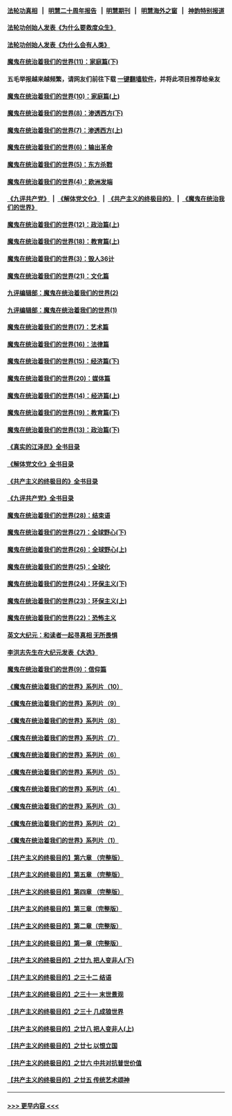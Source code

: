 #### [法轮功真相](https://github.com/gfw-breaker/truth/blob/master/README.md?t=0) &nbsp;&nbsp;|&nbsp;&nbsp; [明慧二十周年报告](https://github.com/gfw-breaker/mh-reports/blob/master/README.md?t=0) &nbsp;&nbsp;|&nbsp;&nbsp;[明慧期刊](https://github.com/gfw-breaker/mh-qikan) &nbsp;&nbsp;|&nbsp;&nbsp; [明慧海外之窗](https://github.com/gfw-breaker/mh-news/blob/master/README.md?t=0) &nbsp;&nbsp;|&nbsp;&nbsp; [神韵特别报道](https://github.com/gfw-breaker/mh-news/blob/master/shenyun.md?t=0)
#### [法轮功创始人发表《为什么要救度众生》](../pages/nsc422/n13975246.md?t=05282143) 
#### [法轮功创始人发表《为什么会有人类》](../pages/nsc422/n13912117.md?t=05282143) 
#### [魔鬼在统治着我们的世界(11)：家庭篇(下)](../pages/nsc422/n10440961.md?t=05282143) 
#### 五毛举报越来越频繁，请网友们前往下载 [一键翻墙软件](https://github.com/gfw-breaker/ssr-accounts)，并将此项目推荐给亲友
#### [魔鬼在统治着我们的世界(10)：家庭篇(上)](../pages/nsc422/n10435448.md?t=05282143) 
#### [魔鬼在统治着我们的世界(8)：渗透西方(下)](../pages/nsc422/n10429603.md?t=05282143) 
#### [魔鬼在统治着我们的世界(7)：渗透西方(上)](../pages/nsc422/n10426013.md?t=05282143) 
#### [魔鬼在统治着我们的世界(6)：输出革命](../pages/nsc422/n10421536.md?t=05282143) 
#### [魔鬼在统治着我们的世界(5)：东方杀戮](../pages/nsc422/n10417707.md?t=05282143) 
#### [魔鬼在统治着我们的世界(4)：欧洲发端](../pages/nsc422/n10414890.md?t=05282143) 
#### [《九评共产党》](https://github.com/begood0513/9ping.md/blob/master/README.md) &nbsp;|&nbsp; [《解体党文化》](../../../../jtdwh.md/blob/master/README.md)  &nbsp;|&nbsp; [《共产主义的终极目的》](../../../../gczydzjmd.md/blob/master/README.md) &nbsp;|&nbsp; [《魔鬼在统治我们的世界》](../../../../mgztzwmdsj.md/blob/master/README.md) 
#### [魔鬼在统治着我们的世界(12)：政治篇(上)](../pages/nsc422/n10444576.md?t=05282143) 
#### [魔鬼在统治着我们的世界(18)：教育篇(上)](../pages/nsc422/n10526970.md?t=05282143) 
#### [魔鬼在统治着我们的世界(3)：毁人36计](../pages/nsc422/n10411583.md?t=05282143) 
#### [魔鬼在统治着我们的世界(21)：文化篇](../pages/nsc422/n10597706.md?t=05282143) 
#### [九评编辑部：魔鬼在统治着我们的世界(2)](../pages/nsc422/n10410036.md?t=05282143) 
#### [九评编辑部：魔鬼在统治着我们的世界(1)](../pages/nsc422/n10406825.md?t=05282143) 
#### [魔鬼在统治着我们的世界(17)：艺术篇](../pages/nsc422/n10499093.md?t=05282143) 
#### [魔鬼在统治着我们的世界(16)：法律篇](../pages/nsc422/n10485969.md?t=05282143) 
#### [魔鬼在统治着我们的世界(15)：经济篇(下)](../pages/nsc422/n10469975.md?t=05282143) 
#### [魔鬼在统治着我们的世界(20)：媒体篇](../pages/nsc422/n10586579.md?t=05282143) 
#### [魔鬼在统治着我们的世界(14)：经济篇(上)](../pages/nsc422/n10457370.md?t=05282143) 
#### [魔鬼在统治着我们的世界(19)：教育篇(下)](../pages/nsc422/n10564808.md?t=05282143) 
#### [魔鬼在统治着我们的世界(13)：政治篇(下)](../pages/nsc422/n10448270.md?t=05282143) 
#### [《真实的江泽民》全书目录](../pages/nsc422/n13721399.md?t=05282143) 
#### [《解体党文化》全书目录](../pages/nsc422/n13721157.md?t=05282143) 
#### [《共产主义的终极目的》全书目录](../pages/nsc422/n13721048.md?t=05282143) 
#### [《九评共产党》全书目录](../pages/nsc422/n13708085.md?t=05282143) 
#### [魔鬼在统治着我们的世界(28)：结束语](../pages/nsc422/n10936246.md?t=05282143) 
#### [魔鬼在统治着我们的世界(27)：全球野心(下)](../pages/nsc422/n10928319.md?t=05282143) 
#### [魔鬼在统治着我们的世界(26)：全球野心(上)](../pages/nsc422/n10900318.md?t=05282143) 
#### [魔鬼在统治着我们的世界(25)：全球化](../pages/nsc422/n10788205.md?t=05282143) 
#### [魔鬼在统治着我们的世界(24)：环保主义(下)](../pages/nsc422/n10695307.md?t=05282143) 
#### [魔鬼在统治着我们的世界(23)：环保主义(上)](../pages/nsc422/n10688613.md?t=05282143) 
#### [魔鬼在统治着我们的世界(22)：恐怖主义](../pages/nsc422/n10614727.md?t=05282143) 
#### [英文大纪元：和读者一起寻真相 无所畏惧](../pages/nsc422/n12542027.md?t=05282143) 
#### [李洪志先生在大纪元发表《大选》](../pages/nsc422/n12534746.md?t=05282143) 
#### [魔鬼在统治着我们的世界(9)：信仰篇](../pages/nsc422/n10432159.md?t=05282143) 
#### [《魔鬼在统治着我们的世界》系列片（10）](../pages/nsc422/n12292670.md?t=05282143) 
#### [《魔鬼在统治着我们的世界》系列片（9）](../pages/nsc422/n12290859.md?t=05282143) 
#### [《魔鬼在统治着我们的世界》系列片（8）](../pages/nsc422/n12287445.md?t=05282143) 
#### [《魔鬼在统治着我们的世界》系列片（7）](../pages/nsc422/n12283425.md?t=05282143) 
#### [《魔鬼在统治着我们的世界》系列片（6）](../pages/nsc422/n12282314.md?t=05282143) 
#### [《魔鬼在统治着我们的世界》系列片（5）](../pages/nsc422/n12281419.md?t=05282143) 
#### [《魔鬼在统治着我们的世界》系列片（4）](../pages/nsc422/n12274024.md?t=05282143) 
#### [《魔鬼在统治着我们的世界》系列片（3）](../pages/nsc422/n12271322.md?t=05282143) 
#### [《魔鬼在统治着我们的世界》系列片（2）](../pages/nsc422/n12269049.md?t=05282143) 
#### [《魔鬼在统治着我们的世界》系列片（1）](../pages/nsc422/n12267575.md?t=05282143) 
#### [【共产主义的终极目的】第六章 （完整版）](../pages/nsc422/n11428913.md?t=05282143) 
#### [【共产主义的终极目的】第五章 （完整版）](../pages/nsc422/n11428912.md?t=05282143) 
#### [【共产主义的终极目的】第四章 （完整版）](../pages/nsc422/n11428907.md?t=05282143) 
#### [【共产主义的终极目的】第三章（完整版）](../pages/nsc422/n11428848.md?t=05282143) 
#### [【共产主义的终极目的】第二章（完整版）](../pages/nsc422/n11428831.md?t=05282143) 
#### [【共产主义的终极目的】第一章（完整版）](../pages/nsc422/n11417651.md?t=05282143) 
#### [【共产主义的终极目的】之廿九 把人变非人(下)](../pages/nsc422/n11344140.md?t=05282143) 
#### [【共产主义的终极目的】之三十二 结语](../pages/nsc422/n11360535.md?t=05282143) 
#### [【共产主义的终极目的】之三十一 末世景观](../pages/nsc422/n11351129.md?t=05282143) 
#### [【共产主义的终极目的】之三十 几成狼世界](../pages/nsc422/n11348280.md?t=05282143) 
#### [【共产主义的终极目的】之廿八 把人变非人(上)](../pages/nsc422/n11340492.md?t=05282143) 
#### [【共产主义的终极目的】之廿七 以恨立国](../pages/nsc422/n11336944.md?t=05282143) 
#### [【共产主义的终极目的】之廿六 中共对抗普世价值](../pages/nsc422/n11324785.md?t=05282143) 
#### [【共产主义的终极目的】之廿五 传统艺术颂神](../pages/nsc422/n11296396.md?t=05282143) 

----
#### [ >>> 更早内容 <<< ](../indexes/nsc422-earlier.md)
